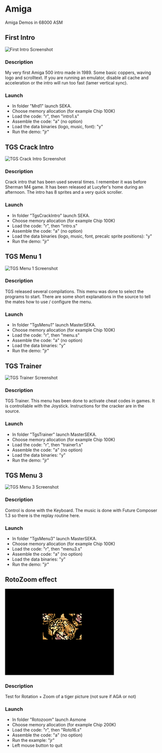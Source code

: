 # Amiga
Amiga Demos in 68000 ASM

## First Intro

![First Intro Screenshot](MrD1.png "First Intro Screenshot")

### Description

My very first Amiga 500 intro made in 1989. Some basic coppers, waving logo and scrolltext. If you are running an emulator, disable all cache and acceleration or the intro will run too fast (lamer vertical sync).

### Launch

- In folder "Mrd1" launch SEKA.
- Choose memory allocation (for example Chip 100K)
- Load the code: "r", then "intro1.s"
- Assemble the code: "a" (no option)
- Load the data binaries (logo, music, font): "y"
- Run the demo: "jr"

## TGS Crack Intro

![TGS Crack Intro Screenshot](TgsCrackIntro.png "TGS Crack Intro Screenshot")

### Description

Crack intro that has been used several times. I remember it was before Sherman M4 game. It has been released at Lucyfer's home during an afternoon.
The intro has 8 sprites and a very quick scroller.

### Launch

- In folder "TgsCrackIntro" launch SEKA.
- Choose memory allocation (for example Chip 100K)
- Load the code: "r", then "intro.s"
- Assemble the code: "a" (no option)
- Load the data binaries (logo, music, font, precalc sprite positions): "y"
- Run the demo: "jr"

## TGS Menu 1

![TGS Menu 1 Screenshot](TgsMenu1.png "TGS Menu 1 Screenshot")

### Description

TGS released several compilations. This menu was done to select the programs to start. There are some short explanations in the source to tell the mates how to use / configure the menu.

### Launch

- In folder "TgsMenu1" launch MasterSEKA.
- Choose memory allocation (for example Chip 100K)
- Load the code: "r", then "menu.s"
- Assemble the code: "a" (no option)
- Load the data binaries: "y"
- Run the demo: "jr"

## TGS Trainer

![TGS Trainer Screenshot](TgsTrainer.png "TGS Trainer Screenshot")

### Description

TGS Trainer. This menu has been done to activate cheat codes in games. It is controllable with the Joystick. Instructions for the cracker are in the source.

### Launch

- In folder "TgsTrainer" launch MasterSEKA.
- Choose memory allocation (for example Chip 100K)
- Load the code: "r", then "trainer1.s"
- Assemble the code: "a" (no option)
- Load the data binaries: "y"
- Run the demo: "jr"

## TGS Menu 3

![TGS Menu 3 Screenshot](TgsMenu3.png "TGS Menu 3 Screenshot")

### Description

Control is done with the Keyboard. The music is done with Future Composer 1.3 so there is the replay routine here.

### Launch

- In folder "TgsMenu3" launch MasterSEKA.
- Choose memory allocation (for example Chip 100K)
- Load the code: "r", then "menu3.s"
- Assemble the code: "a" (no option)
- Load the data binaries: "y"
- Run the demo: "jr"

## RotoZoom effect

![Rotozoom Screenshot](Rotozoom.png "Rotozoom Screenshot")

### Description

Test for Rotation + Zoom of a tiger picture (not sure if AGA or not)

### Launch

- In folder "Rotozoom" launch Asmone
- Choose memory allocation (for example Chip 200K)
- Load the code: "r", then "Roto16.s"
- Assemble the code: "a" (no option)
- Run the example: "jr"
- Left mouse button to quit



